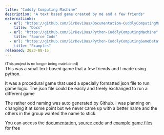 ```yaml
---
title: "Cuddly Computing Machine"
description: "A text based game created by me and a few friends"
externalLinks:
  - url: "https://github.com/S1rDev10us/Documentation-CuddlyComputingMachine/wiki"
    title: "Docs"
  - url: "https://github.com/S1rDev10us/Python-CuddlyComputingMachine"
    title: "Source Code"
  - url: "https://github.com/S1rDev10us/Python-CuddlyComputingGameData"
    title: "Examples"
released: 2023-08-15
---
```


<sup>(This project is no longer being maintained)</sup>
<br/>
This was a small text-based game that a few friends and I made using python.

It was a procedural game that used a specially formatted json file to run game logic. The json file could be easily and freely exchanged to run a different game

The rather odd naming was auto generated by Github. I was planning on changing it at some point but we never came up with a better name and the others in the group wanted the name to stick.

You can access the [documentation](https://github.com/S1rDev10us/Documentation-CuddlyComputingMachine/wiki), [source code](https://github.com/S1rDev10us/Python-CuddlyComputingMachine) and [example game files](https://github.com/S1rDev10us/Python-CuddlyComputingGameData) for free
